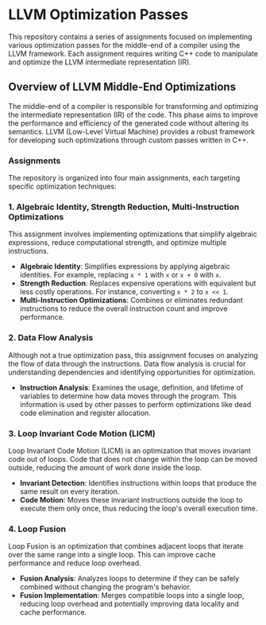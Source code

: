 # LLVM Optimization Passes

This repository contains a series of assignments focused on implementing various optimization passes for the middle-end of a compiler using the LLVM framework. Each assignment requires writing C++ code to manipulate and optimize the LLVM intermediate representation (IR).

## Overview of LLVM Middle-End Optimizations

The middle-end of a compiler is responsible for transforming and optimizing the intermediate representation (IR) of the code. This phase aims to improve the performance and efficiency of the generated code without altering its semantics. LLVM (Low-Level Virtual Machine) provides a robust framework for developing such optimizations through custom passes written in C++.

### Assignments

The repository is organized into four main assignments, each targeting specific optimization techniques:

### 1. Algebraic Identity, Strength Reduction, Multi-Instruction Optimizations

This assignment involves implementing optimizations that simplify algebraic expressions, reduce computational strength, and optimize multiple instructions. 

- **Algebraic Identity**: Simplifies expressions by applying algebraic identities. For example, replacing `x * 1` with `x` or `x + 0` with `x`.
- **Strength Reduction**: Replaces expensive operations with equivalent but less costly operations. For instance, converting `x * 2` to `x << 1`.
- **Multi-Instruction Optimizations**: Combines or eliminates redundant instructions to reduce the overall instruction count and improve performance.

### 2. Data Flow Analysis

Although not a true optimization pass, this assignment focuses on analyzing the flow of data through the instructions. Data flow analysis is crucial for understanding dependencies and identifying opportunities for optimization.

- **Instruction Analysis**: Examines the usage, definition, and lifetime of variables to determine how data moves through the program. This information is used by other passes to perform optimizations like dead code elimination and register allocation.

### 3. Loop Invariant Code Motion (LICM)

Loop Invariant Code Motion (LICM) is an optimization that moves invariant code out of loops. Code that does not change within the loop can be moved outside, reducing the amount of work done inside the loop.

- **Invariant Detection**: Identifies instructions within loops that produce the same result on every iteration.
- **Code Motion**: Moves these invariant instructions outside the loop to execute them only once, thus reducing the loop's overall execution time.

### 4. Loop Fusion

Loop Fusion is an optimization that combines adjacent loops that iterate over the same range into a single loop. This can improve cache performance and reduce loop overhead.

- **Fusion Analysis**: Analyzes loops to determine if they can be safely combined without changing the program's behavior.
- **Fusion Implementation**: Merges compatible loops into a single loop, reducing loop overhead and potentially improving data locality and cache performance.
